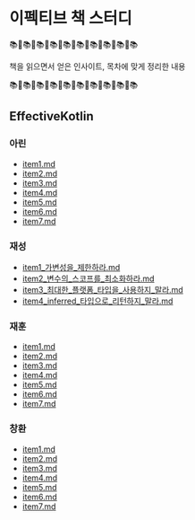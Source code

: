 # 이펙티브 책 스터디
📚🚨📚🚨📚🚨📚🚨📚🚨📚🚨📚🚨📚🚨📚🚨📚

책을 읽으면서 얻은 인사이트, 목차에 맞게 정리한 내용

📚🚨📚🚨📚🚨📚🚨📚🚨📚🚨📚🚨📚🚨📚🚨📚



## EffectiveKotlin
### 아린
- [item1.md](https://github.com/Mash-Up-Android/Effective_Study/tree/main/docs/EffectiveKotlin/아린/item1.md)
- [item2.md](https://github.com/Mash-Up-Android/Effective_Study/tree/main/docs/EffectiveKotlin/아린/item2.md)
- [item3.md](https://github.com/Mash-Up-Android/Effective_Study/tree/main/docs/EffectiveKotlin/아린/item3.md)
- [item4.md](https://github.com/Mash-Up-Android/Effective_Study/tree/main/docs/EffectiveKotlin/아린/item4.md)
- [item5.md](https://github.com/Mash-Up-Android/Effective_Study/tree/main/docs/EffectiveKotlin/아린/item5.md)
- [item6.md](https://github.com/Mash-Up-Android/Effective_Study/tree/main/docs/EffectiveKotlin/아린/item6.md)
- [item7.md](https://github.com/Mash-Up-Android/Effective_Study/tree/main/docs/EffectiveKotlin/아린/item7.md)
### 재성
- [item1_가변성을_제한하라.md](https://github.com/Mash-Up-Android/Effective_Study/tree/main/docs/EffectiveKotlin/재성/item1_가변성을_제한하라.md)
- [item2_변수의_스코프를_최소화하라.md](https://github.com/Mash-Up-Android/Effective_Study/tree/main/docs/EffectiveKotlin/재성/item2_변수의_스코프를_최소화하라.md)
- [item3_최대한_플랫폼_타입을_사용하지_말라.md](https://github.com/Mash-Up-Android/Effective_Study/tree/main/docs/EffectiveKotlin/재성/item3_최대한_플랫폼_타입을_사용하지_말라.md)
- [item4_inferred_타입으로_리턴하지_말라.md](https://github.com/Mash-Up-Android/Effective_Study/tree/main/docs/EffectiveKotlin/재성/item4_inferred_타입으로_리턴하지_말라.md)
### 재훈
- [item1.md](https://github.com/Mash-Up-Android/Effective_Study/tree/main/docs/EffectiveKotlin/재훈/item1.md)
- [item2.md](https://github.com/Mash-Up-Android/Effective_Study/tree/main/docs/EffectiveKotlin/재훈/item2.md)
- [item3.md](https://github.com/Mash-Up-Android/Effective_Study/tree/main/docs/EffectiveKotlin/재훈/item3.md)
- [item4.md](https://github.com/Mash-Up-Android/Effective_Study/tree/main/docs/EffectiveKotlin/재훈/item4.md)
- [item5.md](https://github.com/Mash-Up-Android/Effective_Study/tree/main/docs/EffectiveKotlin/재훈/item5.md)
- [item6.md](https://github.com/Mash-Up-Android/Effective_Study/tree/main/docs/EffectiveKotlin/재훈/item6.md)
- [item7.md](https://github.com/Mash-Up-Android/Effective_Study/tree/main/docs/EffectiveKotlin/재훈/item7.md)
### 창환
- [item1.md](https://github.com/Mash-Up-Android/Effective_Study/tree/main/docs/EffectiveKotlin/창환/item1.md)
- [item2.md](https://github.com/Mash-Up-Android/Effective_Study/tree/main/docs/EffectiveKotlin/창환/item2.md)
- [item3.md](https://github.com/Mash-Up-Android/Effective_Study/tree/main/docs/EffectiveKotlin/창환/item3.md)
- [item4.md](https://github.com/Mash-Up-Android/Effective_Study/tree/main/docs/EffectiveKotlin/창환/item4.md)
- [item5.md](https://github.com/Mash-Up-Android/Effective_Study/tree/main/docs/EffectiveKotlin/창환/item5.md)
- [item6.md](https://github.com/Mash-Up-Android/Effective_Study/tree/main/docs/EffectiveKotlin/창환/item6.md)
- [item7.md](https://github.com/Mash-Up-Android/Effective_Study/tree/main/docs/EffectiveKotlin/창환/item7.md)



